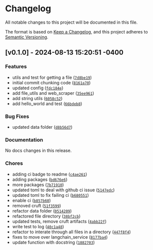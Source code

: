 # Changelog

All notable changes to this project will be documented in this file.

The format is based on [Keep a Changelog](https://keepachangelog.com/en/1.1.0/),
and this project adheres to [Semantic Versioning](https://semver.org/spec/v2.0.0.html).

## [v0.1.0] - 2024-08-13 15:20:51 -0400

### Features
- utils and test for getting a file ([`7d8be19`](https://github.com/mpazaryna/aiforge/commit/7d8be19dd6fb8f65fe4a4ec889daa26ab345a45c))
- initial commit chunking code ([`8161a70`](https://github.com/mpazaryna/aiforge/commit/8161a70afffa6af1bf15ffafb2cbdeb625c79a7b))
- updated config ([`fdc184e`](https://github.com/mpazaryna/aiforge/commit/fdc184e563298e33d732003d2dfb1726d2e52e7e))
- add file_utils and web_scraper ([`35ee961`](https://github.com/mpazaryna/aiforge/commit/35ee96120a69b2a1e502476ea9c1c6d159b32441))
- add string utils ([`6058c52`](https://github.com/mpazaryna/aiforge/commit/6058c5230dee11330e9f830153a27d4749d1b41b))
- add hello_world and test ([`66bdeb8`](https://github.com/mpazaryna/aiforge/commit/66bdeb89b8ee0a33b042427dc5c10fe0efb17ee7))

### Bug Fixes
- updated data folder ([`d8b56d7`](https://github.com/mpazaryna/aiforge/commit/d8b56d780463f769d1fb41a017b1a15545b6b5db))

### Documentation
No docs changes in this release.

### Chores
- adding ci badge to readme ([`c4ae261`](https://github.com/mpazaryna/aiforge/commit/c4ae2616dd6a574f3bc38d0beac5179370464bf4))
- adding packages ([`bd676e6`](https://github.com/mpazaryna/aiforge/commit/bd676e64b32088692fff1f15287eea699592b9ea))
- more packages ([`7b71910`](https://github.com/mpazaryna/aiforge/commit/7b71910fc9857d1fa24a0e409b763ee65a636eef))
- updated toml to deal with github ci issue ([`5147edc`](https://github.com/mpazaryna/aiforge/commit/5147edc82942b98425e979e1f3e234d0b6b98356))
- updated toml to fix failing ci ([`b680551`](https://github.com/mpazaryna/aiforge/commit/b680551336e23da6e228abfb25e2261545a112a6))
- enable ci ([`b857b60`](https://github.com/mpazaryna/aiforge/commit/b857b6012e80c2a57d30f26760b3a132362013dd))
- removed cruft ([`51f3599`](https://github.com/mpazaryna/aiforge/commit/51f3599314a79053f7184d7e31f1ac3509fdcd70))
- refactor data folder ([`0514209`](https://github.com/mpazaryna/aiforge/commit/0514209e52bd1147375d6d4ff5a4c43179d1a1d8))
- refactored file directory ([`38bf2cb`](https://github.com/mpazaryna/aiforge/commit/38bf2cb5e418aba22e53bbdcc832189c190d3e7d))
- updated tests, remove cruft artifacts ([`4abb22f`](https://github.com/mpazaryna/aiforge/commit/4abb22fbe3f00bb566fb7234ed558ad7c18028d6))
- write test to log ([`40c1a48`](https://github.com/mpazaryna/aiforge/commit/40c1a48ef65956fb9c463831b1003784b9f95de4))
- refactor to interate through all files in a directory ([`447f8f4`](https://github.com/mpazaryna/aiforge/commit/447f8f4ce5458051b817d1b75ad23ade0bcc3d87))
- fixes to move over langchain_service ([`8177ba4`](https://github.com/mpazaryna/aiforge/commit/8177ba4ffb4cbcf6681d7b7e54c6073b085d7d6c))
- update function with docstring ([`1882703`](https://github.com/mpazaryna/aiforge/commit/1882703c0c1154b67aea4eeafbc069caa946c9eb))

